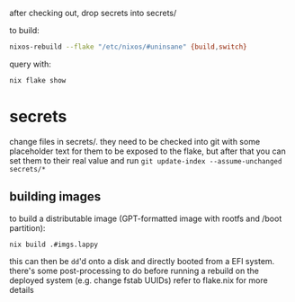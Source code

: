 after checking out, drop secrets into secrets/

to build:
```sh
nixos-rebuild --flake "/etc/nixos/#uninsane" {build,switch}
```

query with:
```sh
nix flake show
```


# secrets
change files in secrets/. they need to be checked into git with some placeholder text for them to be exposed to the flake,
but after that you can set them to their real value and run `git update-index --assume-unchanged secrets/*`

## building images

to build a distributable image (GPT-formatted image with rootfs and /boot partition):
```sh
nix build .#imgs.lappy
```
this can then be `dd`'d onto a disk and directly booted from a EFI system.
there's some post-processing to do before running a rebuild on the deployed system (e.g. change fstab UUIDs)
refer to flake.nix for more details
